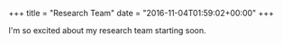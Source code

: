 +++
title = "Research Team"
date = "2016-11-04T01:59:02+00:00"
+++

I'm so excited about my research team starting soon.
			